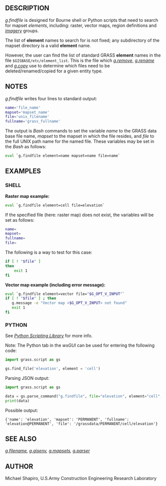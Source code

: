 ## DESCRIPTION

*g.findfile* is designed for Bourne shell or Python scripts that need to
search for mapset *elements*, including: raster, vector maps, region
definitions and *[imagery](i.group.md)* groups.

The list of **element** names to search for is not fixed; any
subdirectory of the mapset directory is a valid **element** name.

However, the user can find the list of standard GRASS **element** names
in the file `$GISBASE/etc/element_list`. This is the file which
*[g.remove](g.remove.md)*, *[g.rename](g.rename.md)* and
*[g.copy](g.copy.md)* use to determine which files need to be
deleted/renamed/copied for a given entity type.

## NOTES

*g.findfile* writes four lines to standard output:

```sh
name='file_name'
mapset='mapset_name'
file='unix_filename'
fullname='grass_fullname'
```

The output is *Bash* commands to set the variable *name* to the GRASS
data base file name, *mapset* to the mapset in which the file resides,
and *file* to the full UNIX path name for the named file. These
variables may be set in the *Bash* as follows:

```sh
eval `g.findfile element=name mapset=name file=name`
```

## EXAMPLES

### SHELL

**Raster map example:**

```sh
eval `g.findfile element=cell file=elevation`
```

If the specified file (here: raster map) does not exist, the variables
will be set as follows:

```sh
name=
mapset=
fullname=
file=
```

The following is a way to test for this case:

```sh
if [ ! "$file" ]
then
    exit 1
fi
```

**Vector map example (including error message):**

```sh
eval `g.findfile element=vector file="$G_OPT_V_INPUT"`
if [ ! "$file" ] ; then
   g.message -e "Vector map <$G_OPT_V_INPUT> not found"
   exit 1
fi
```

### PYTHON

See *[Python Scripting
Library](https://grass.osgeo.org/grass-devel/manuals/libpython/)* for
more info.

Note: The Python tab in the *wxGUI* can be used for entering the
following code:

```python
import grass.script as gs

gs.find_file('elevation', element = 'cell')
```

Parsing JSON output:

```python
import grass.script as gs

data = gs.parse_command("g.findfile", file="elevation", element="cell", format="json")
print(data)
```

Possible output:

```text
{'name': 'elevation', 'mapset': 'PERMANENT', 'fullname': 'elevation@PERMANENT', 'file': '/grassdata/PERMANENT/cell/elevation'}
```

## SEE ALSO

*[g.filename](g.filename.md), [g.gisenv](g.gisenv.md),
[g.mapsets](g.mapsets.md), [g.parser](g.parser.md)*

## AUTHOR

Michael Shapiro, U.S.Army Construction Engineering Research Laboratory
